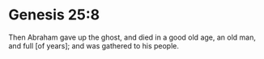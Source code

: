# Genesis 25:8

Then Abraham gave up the ghost, and died in a good old age, an old man, and full [of years]; and was gathered to his people.